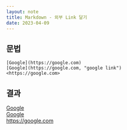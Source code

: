 ```yaml
---
layout: note
title: Markdown - 외부 Link 달기
date: 2023-04-09
---
```





## 문법

```
[Google](https://google.com)   
[Google](https://google.com, "google link")   
<https://google.com>
```


## 결과

[Google](https://google.com)   
[Google](https://google.com, "google link")   
<https://google.com>
